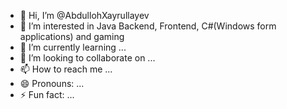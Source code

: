 - 👋 Hi, I’m @AbdullohXayrullayev
- 👀 I’m interested in Java Backend, Frontend, C#(Windows form applications) and gaming
- 🌱 I’m currently learning ...
- 💞️ I’m looking to collaborate on ...
- 📫 How to reach me ...
- 😄 Pronouns: ...
- ⚡ Fun fact: ...

<!---
AbdullohXayrullayev/AbdullohXayrullayev is a ✨ special ✨ repository because its `README.md` (this file) appears on your GitHub profile.
You can click the Preview link to take a look at your changes.
--->
